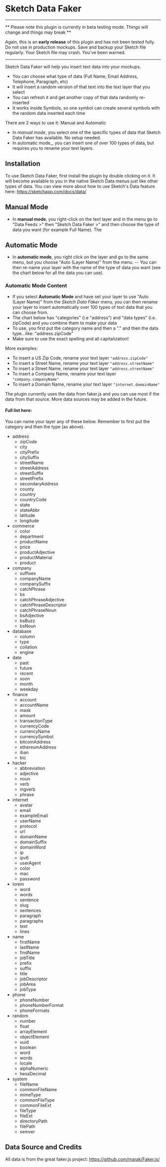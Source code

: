 # Sketch Data Faker

---

** Please note this plugin is currently in beta testing mode. Things will change and things may break **

Again, this is an **early release** of this plugin and has not been tested fully. Do not use in production mockups. Save and backup your Sketch file regularly. Your Sketch file may crash. You've been warned.

---

Sketch Data Faker will help you insert text data into your mockups.

- You can choose what type of data (Full Name, Email Address, Telephone, Paragraph, etc)
- It will insert a random version of that text into the text layer that you select
- You can refresh it and get another copy of that data randomly re-inserted
- It works inside Symbols, so one symbol can create several symbols with the random data inserted each time

There are 2 ways to use it: Manual and Automatic

- In _manual mode_, you select one of the specific types of data that Sketch Data Faker has available. No setup needed.
- In automatic mode\_, you can insert one of over 100 types of data, but requires you to rename your text layers.

## Installation

To use Sketch Data Faker, first install the plugin by double clicking on it.
It will become available to you in the native Sketch Data menus just like other types of data.
You can view more about how to use Sketch's Data feature here: https://sketchapp.com/docs/data/

## Manual Mode

- In **manual mode**, you right-click on the text layer and in the menu go to "Data Feeds >" then "Sketch Data Faker >" and then choose the type of data you want (for example Full Name).
  The

## Automatic Mode

- In **automatic mode**, you right click on the layer and go to the same menu, but you choose "Auto (Layer Name)" from the menu.
  -- You can then re-name your layer with the name of the type of data you want (see the chart below for all the data you can use).

### Automatic Mode Content

- If you select **Automatic Mode** and have set your layer to use "Auto (Layer Name)" from the _Sketch Data Faker_ menu, you can then rename your layer to insert automatically over 100 types of text data that you can choose from.
- The chart below has "categories" (i.e "address") and "data types" (i.e. zipCode) and you combine them to make your data
- To use, you first put the category name and then a "." and then the data type...like: "address.zipCode"
- Make sure to use the exact spelling and all capitalization!

More examples:

- To insert a US Zip Code, rename your text layer `"address.zipCode"`
- To insert a Street Name, rename your text layer `"address.streetName"`
- To insert a Street Name, rename your text layer `"address.streetName"`
- To insert a Company Name, rename your text layer `"company.companyName"`
- To insert a Domain Name, rename your text layer `"internet.domainName"`

The plugin currently uses the data from faker.js and you can use most if the data from that source. More data sources may be added in the future.

#### Full list here:

You can name your layer any of these below. Remember to first put the category and then the type (as above).

- address
  - zipCode
  - city
  - cityPrefix
  - citySuffix
  - streetName
  - streetAddress
  - streetSuffix
  - streetPrefix
  - secondaryAddress
  - county
  - country
  - countryCode
  - state
  - stateAbbr
  - latitude
  - longitude
- commerce
  - color
  - department
  - productName
  - price
  - productAdjective
  - productMaterial
  - product
- company
  - suffixes
  - companyName
  - companySuffix
  - catchPhrase
  - bs
  - catchPhraseAdjective
  - catchPhraseDescriptor
  - catchPhraseNoun
  - bsAdjective
  - bsBuzz
  - bsNoun
- database
  - column
  - type
  - collation
  - engine
- date
  - past
  - future
  - recent
  - soon
  - month
  - weekday
- finance
  - account
  - accountName
  - mask
  - amount
  - transactionType
  - currencyCode
  - currencyName
  - currencySymbol
  - bitcoinAddress
  - ethereumAddress
  - iban
  - bic
- hacker
  - abbreviation
  - adjective
  - noun
  - verb
  - ingverb
  - phrase
- internet
  - avatar
  - email
  - exampleEmail
  - userName
  - protocol
  - url
  - domainName
  - domainSuffix
  - domainWord
  - ip
  - ipv6
  - userAgent
  - color
  - mac
  - password
- lorem
  - word
  - words
  - sentence
  - slug
  - sentences
  - paragraph
  - paragraphs
  - text
  - lines
- name
  - firstName
  - lastName
  - findName
  - jobTitle
  - prefix
  - suffix
  - title
  - jobDescriptor
  - jobArea
  - jobType
- phone
  - phoneNumber
  - phoneNumberFormat
  - phoneFormats
- random
  - number
  - float
  - arrayElement
  - objectElement
  - uuid
  - boolean
  - word
  - words
  - locale
  - alphaNumeric
  - hexaDecimal
- system
  - fileName
  - commonFileName
  - mimeType
  - commonFileType
  - commonFileExt
  - fileType
  - fileExt
  - directoryPath
  - filePath
  - semver

## Data Source and Credits

All data is from the great faker.js project: https://github.com/marak/Faker.js/
